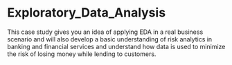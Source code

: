 # Exploratory_Data_Analysis
This case study gives you an idea of applying EDA  in a real business scenario and will also develop a basic understanding of  risk analytics in banking and financial services and  understand how data is used to minimize the risk of  losing money while lending to customers.
